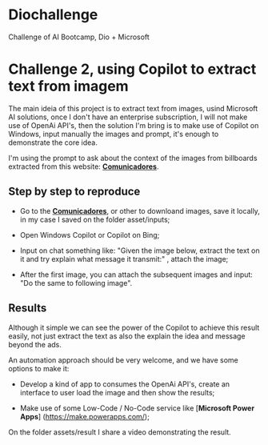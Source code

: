 # Diochallenge

Challenge of AI Bootcamp, Dio + Microsoft

# Challenge 2, using Copilot to extract text from imagem

The main ideia of this project is to extract text from images, usind Microsoft AI solutions, once I don't have an enterprise subscription, I will not make use of OpenAi API's, then the solution I'm bring is to make use of Copilot on Windows, input manually the images and prompt, it's enough to   demonstrate the core idea.

I'm using the prompt to ask about the context of the images from billboards extracted from this website: [**Comunicadores**](https://comunicadores.info/exemplos-outdoors-criativos-outdoor/).

## Step by step to reproduce

- Go to the [**Comunicadores**](https://comunicadores.info/exemplos-outdoors-criativos-outdoor/), or other to downloand images, save it locally, in my case I saved on the folder asset/inputs;

- Open Windows Copilot or Copilot on Bing;

- Input on chat something like: "Given the image below, extract the text on it and try explain what message it transmit:" , attach the image;

- After the first image, you can attach the subsequent images and input: "Do the same to following image".

## Results

Although it simple we can see the power of the Copilot to achieve this result easily, not just extract the text as also the explain the idea and message beyond the ads.

An automation approach should be very welcome, and we have some options to make it:

- Develop a kind of app to consumes the OpenAi API's, create an interface to user load the image and then show the results;

- Make use of some Low-Code / No-Code service like [**Microsoft Power Apps**] (https://make.powerapps.com/);

On the folder assets/result I share a video demonstrating the result.


